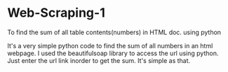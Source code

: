 # Web-Scraping-1
To find the sum of all table contents(numbers) in HTML doc. using python

It's a very simple python code to find the sum of all numbers in an html webpage.
I used the beautifulsoap library to access the url using python.
Just enter the url link inorder to get the sum. It's simple as that.
